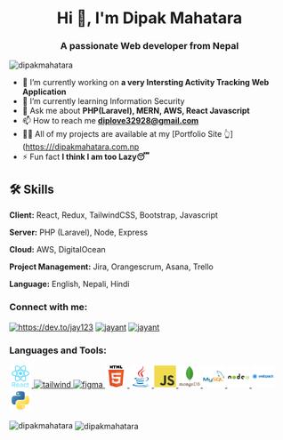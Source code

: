 <h1 align="center">Hi 👋, I'm Dipak Mahatara</h1>
<h3 align="center">A passionate Web developer from Nepal</h3>

<p align="left"> <img src="https://komarev.com/ghpvc/?username=dipakmahatara&label=Profile%20views&color=brightgreen&style=flat" alt="dipakmahatara" /> </p>

- 🔭 I’m currently working on **a very Intersting Activity Tracking Web Application**
- 🌱 I’m currently learning Information Security
- 💬 Ask me about **PHP(Laravel), MERN, AWS, React Javascript**
- 📫 How to reach me **diplove32928@gmail.com**
- 👨‍💻 All of my projects are available at my [Portfolio Site 👆]([https:///dipakmahatara.com.np](https://dipakmahatara.com.np/)
- ⚡ Fun fact **I think I am too Lazy😴**

## 🛠 Skills

**Client:** React, Redux, TailwindCSS, Bootstrap, Javascript

**Server:** PHP (Laravel), Node, Express

**Cloud:** AWS, DigitalOcean

**Project Management:** Jira, Orangescrum, Asana, Trello

**Language:** English, Nepali, Hindi

<h3 align="left">Connect with me:</h3>
<p align="left">
<a href="https://twitter.com/DeepDaSolution" target="blank"><img align="center" src="https://upload.wikimedia.org/wikipedia/commons/4/4f/Twitter-logo.svg" alt="https://dev.to/jay123" height="30" width="40" /></a>
<a href="https://www.linkedin.com/in/dipak-mahatara-0a28b3170/" target="blank"><img align="center" src="https://raw.githubusercontent.com/rahuldkjain/github-profile-readme-generator/master/src/images/icons/Social/linked-in-alt.svg" alt="jayant" height="30" width="40" /></a>
<a href="https://www.instagram.com/dipakmahatara/" target="blank"><img align="center" src="https://upload.wikimedia.org/wikipedia/commons/9/95/Instagram_logo_2022.svg" alt="jayant" height="30" width="40" /></a>
</p>

<h3 align="left">Languages and Tools:</h3>
<p align="left">  <a href="https://reactjs.org/" target="_blank" rel="noreferrer"> <img src="https://raw.githubusercontent.com/devicons/devicon/master/icons/react/react-original-wordmark.svg" alt="react" width="40" height="40"/> </a>  <a href="https://tailwindcss.com/" target="_blank" rel="noreferrer"> <img src="https://www.vectorlogo.zone/logos/tailwindcss/tailwindcss-icon.svg" alt="tailwind" width="40" height="40"/> </a> <a href="https://www.figma.com/" target="_blank" rel="noreferrer"> <img src="https://www.vectorlogo.zone/logos/figma/figma-icon.svg" alt="figma" width="40" height="40"/> </a> <a href="https://www.w3.org/html/" target="_blank" rel="noreferrer"> <img src="https://raw.githubusercontent.com/devicons/devicon/master/icons/html5/html5-original-wordmark.svg" alt="html5" width="40" height="40"/> </a> <a href="https://www.java.com" target="_blank" rel="noreferrer"> <img src="https://raw.githubusercontent.com/devicons/devicon/master/icons/java/java-original.svg" alt="java" width="40" height="40"/> </a> <a href="https://developer.mozilla.org/en-US/docs/Web/JavaScript" target="_blank" rel="noreferrer"> <img src="https://raw.githubusercontent.com/devicons/devicon/master/icons/javascript/javascript-original.svg" alt="javascript" width="40" height="40"/> </a> <a href="https://www.mongodb.com/" target="_blank" rel="noreferrer"> <img src="https://raw.githubusercontent.com/devicons/devicon/master/icons/mongodb/mongodb-original-wordmark.svg" alt="mongodb" width="40" height="40"/> </a> <a href="https://www.mysql.com/" target="_blank" rel="noreferrer"> <img src="https://raw.githubusercontent.com/devicons/devicon/master/icons/mysql/mysql-original-wordmark.svg" alt="mysql" width="40" height="40"/> </a> <a href="https://nodejs.org" target="_blank" rel="noreferrer"> <img src="https://raw.githubusercontent.com/devicons/devicon/master/icons/nodejs/nodejs-original-wordmark.svg" alt="nodejs" width="40" height="40"/> </a> <a href="https://webpack.js.org" target="_blank" rel="noreferrer"> <img src="https://raw.githubusercontent.com/devicons/devicon/d00d0969292a6569d45b06d3f350f463a0107b0d/icons/webpack/webpack-original-wordmark.svg" alt="webpack" width="40" height="40"/> </a><a href="https://www.python.org" target="_blank" rel="noreferrer"> <img src="https://raw.githubusercontent.com/devicons/devicon/master/icons/python/python-original.svg" alt="python" width="40" height="40"/> </a> </p>

<p><img align="left" src="https://github-readme-stats.vercel.app/api?username=dipakmahatara&show_icons=true&locale=en" alt="dipakmahatara" /></p>
<p>&nbsp;<img align="center" src="https://github-readme-stats.vercel.app/api/top-langs?username=dipakmahatara&show_icons=true&locale=en&layout=compact" alt="dipakmahatara" /></p>

